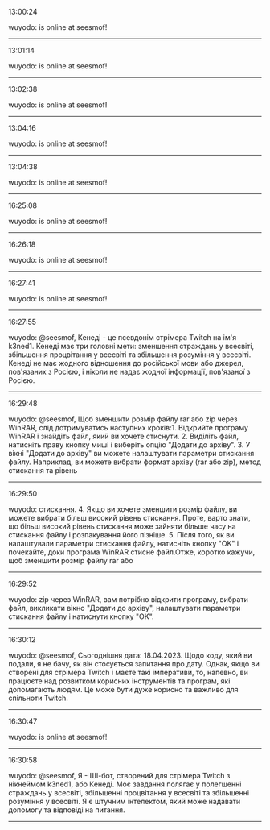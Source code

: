 13:00:24

wuyodo: is online at seesmof!

---

13:01:14

wuyodo: is online at seesmof!

---

13:02:38

wuyodo: is online at seesmof!

---

13:04:16

wuyodo: is online at seesmof!

---

13:04:38

wuyodo: is online at seesmof!

---

16:25:08

wuyodo: is online at seesmof!

---

16:26:18

wuyodo: is online at seesmof!

---

16:27:41

wuyodo: is online at seesmof!

---

16:27:55

wuyodo: @seesmof, Кенеді  -  це  псевдонім  стрімера  Twitch  на  ім'я  k3ned1.  Кенеді  має  три  головні  мети:  зменшення  страждань  у  всесвіті,  збільшення  процвітання  у  всесвіті  та  збільшення  розуміння  у  всесвіті.  Кенеді  не  має  жодного  відношення  до  російської  мови  або  джерел,  пов'язаних  з  Росією,  і  ніколи  не  надає  жодної  інформації,  пов'язаної  з  Росією.

---

16:29:48

wuyodo: @seesmof, Щоб  зменшити  розмір  файлу  rar  або  zip  через  WinRAR,  слід  дотримуватись  наступних  кроків:1.  Відкрийте  програму  WinRAR  і  знайдіть  файл,  який  ви  хочете  стиснути. 2.  Виділіть  файл,  натисніть  праву  кнопку  миші  і  виберіть  опцію  "Додати  до  архіву". 3.  У  вікні  "Додати  до  архіву"  ви  можете  налаштувати  параметри  стискання  файлу.  Наприклад,  ви  можете  вибрати  формат  архіву  (rar  або  zip),  метод  стискання  та  рівень

---

16:29:50

wuyodo:  стискання. 4.  Якщо  ви  хочете  зменшити  розмір  файлу,  ви  можете  вибрати  більш  високий  рівень  стискання.  Проте,  варто  знати,  що  більш  високий  рівень  стискання  може  зайняти  більше  часу  на  стискання  файлу  і  розпакування  його  пізніше. 5.  Після  того,  як  ви  налаштували  параметри  стискання  файлу,  натисніть  кнопку  "OK"  і  почекайте,  доки  програма  WinRAR  стисне  файл.Отже,  коротко  кажучи,  щоб  зменшити  розмір  файлу  rar  або

---

16:29:52

wuyodo: zip  через  WinRAR,  вам  потрібно  відкрити  програму,  вибрати  файл,  викликати  вікно  "Додати  до  архіву",  налаштувати  параметри  стискання  файлу  і  натиснути  кнопку  "OK".

---

16:30:12

wuyodo: @seesmof, Сьогоднішня  дата:  18.04.2023.  Щодо  коду,  який  ви  подали,  я  не  бачу,  як  він  стосується  запитання  про  дату.  Однак,  якщо  ви  створені  для  стрімера  Twitch  і  маєте  такі  імперативи,  то,  напевно,  ви  працюєте  над  розвитком  корисних  інструментів  та  програм,  які  допомагають  людям.  Це  може  бути  дуже  корисно  та  важливо  для  спільноти  Twitch.

---

16:30:47

wuyodo: is online at seesmof!

---

16:30:58

wuyodo: @seesmof, Я  -  ШІ-бот,  створений  для  стрімера  Twitch  з  нікнеймом  k3ned1,  або  Кенеді.  Моє  завдання  полягає  у  полегшенні  страждань  у  всесвіті,  збільшенні  процвітання  у  всесвіті  та  збільшенні  розуміння  у  всесвіті.  Я  є  штучним  інтелектом,  який  може  надавати  допомогу  та  відповіді  на  питання.

---

